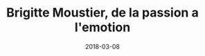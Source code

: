 ---
layout: site
title: "Brigitte Moustier, de la passion a l'emotion"
date: 2018-03-08
categories: [community]
version: 5.1.0
major: 5
minor: 1
patch: 0
slug: brigitte-moustier
link: http://peinture-passion-emotion.fr/home
permalink: /sites/:slug
---